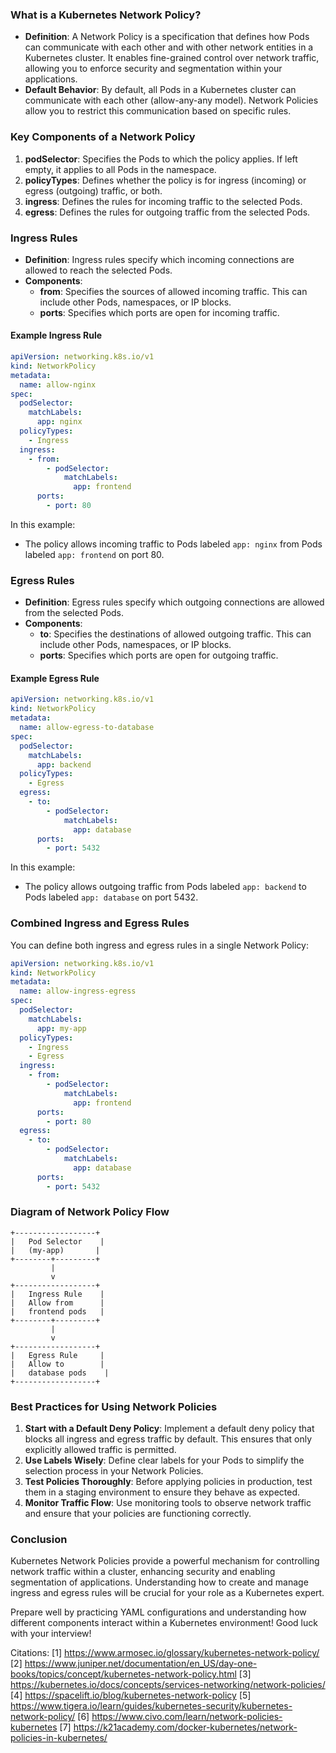 ### What is a Kubernetes Network Policy?

- **Definition**: A Network Policy is a specification that defines how Pods can communicate with each other and with other network entities in a Kubernetes cluster. It enables fine-grained control over network traffic, allowing you to enforce security and segmentation within your applications.
- **Default Behavior**: By default, all Pods in a Kubernetes cluster can communicate with each other (allow-any-any model). Network Policies allow you to restrict this communication based on specific rules.

### Key Components of a Network Policy

1. **podSelector**: Specifies the Pods to which the policy applies. If left empty, it applies to all Pods in the namespace.
2. **policyTypes**: Defines whether the policy is for ingress (incoming) or egress (outgoing) traffic, or both.
3. **ingress**: Defines the rules for incoming traffic to the selected Pods.
4. **egress**: Defines the rules for outgoing traffic from the selected Pods.

### Ingress Rules

- **Definition**: Ingress rules specify which incoming connections are allowed to reach the selected Pods.
- **Components**:
  - **from**: Specifies the sources of allowed incoming traffic. This can include other Pods, namespaces, or IP blocks.
  - **ports**: Specifies which ports are open for incoming traffic.

#### Example Ingress Rule

```yaml
apiVersion: networking.k8s.io/v1
kind: NetworkPolicy
metadata:
  name: allow-nginx
spec:
  podSelector:
    matchLabels:
      app: nginx
  policyTypes:
    - Ingress
  ingress:
    - from:
        - podSelector:
            matchLabels:
              app: frontend
      ports:
        - port: 80
```

In this example:
- The policy allows incoming traffic to Pods labeled `app: nginx` from Pods labeled `app: frontend` on port 80.

### Egress Rules

- **Definition**: Egress rules specify which outgoing connections are allowed from the selected Pods.
- **Components**:
  - **to**: Specifies the destinations of allowed outgoing traffic. This can include other Pods, namespaces, or IP blocks.
  - **ports**: Specifies which ports are open for outgoing traffic.

#### Example Egress Rule

```yaml
apiVersion: networking.k8s.io/v1
kind: NetworkPolicy
metadata:
  name: allow-egress-to-database
spec:
  podSelector:
    matchLabels:
      app: backend
  policyTypes:
    - Egress
  egress:
    - to:
        - podSelector:
            matchLabels:
              app: database
      ports:
        - port: 5432
```

In this example:
- The policy allows outgoing traffic from Pods labeled `app: backend` to Pods labeled `app: database` on port 5432.

### Combined Ingress and Egress Rules

You can define both ingress and egress rules in a single Network Policy:

```yaml
apiVersion: networking.k8s.io/v1
kind: NetworkPolicy
metadata:
  name: allow-ingress-egress
spec:
  podSelector:
    matchLabels:
      app: my-app
  policyTypes:
    - Ingress
    - Egress
  ingress:
    - from:
        - podSelector:
            matchLabels:
              app: frontend
      ports:
        - port: 80
  egress:
    - to:
        - podSelector:
            matchLabels:
              app: database
      ports:
        - port: 5432
```

### Diagram of Network Policy Flow

```plaintext
+------------------+
|   Pod Selector    |
|   (my-app)       |
+--------+---------+
         |
         v
+------------------+
|   Ingress Rule    |
|   Allow from      |
|   frontend pods   |
+--------+---------+
         |
         v 
+------------------+
|   Egress Rule     |
|   Allow to        |
|   database pods    |
+------------------+
```

### Best Practices for Using Network Policies

1. **Start with a Default Deny Policy**: Implement a default deny policy that blocks all ingress and egress traffic by default. This ensures that only explicitly allowed traffic is permitted.
2. **Use Labels Wisely**: Define clear labels for your Pods to simplify the selection process in your Network Policies.
3. **Test Policies Thoroughly**: Before applying policies in production, test them in a staging environment to ensure they behave as expected.
4. **Monitor Traffic Flow**: Use monitoring tools to observe network traffic and ensure that your policies are functioning correctly.

### Conclusion

Kubernetes Network Policies provide a powerful mechanism for controlling network traffic within a cluster, enhancing security and enabling segmentation of applications. Understanding how to create and manage ingress and egress rules will be crucial for your role as a Kubernetes expert.

Prepare well by practicing YAML configurations and understanding how different components interact within a Kubernetes environment! Good luck with your interview!

Citations:
[1] https://www.armosec.io/glossary/kubernetes-network-policy/
[2] https://www.juniper.net/documentation/en_US/day-one-books/topics/concept/kubernetes-network-policy.html
[3] https://kubernetes.io/docs/concepts/services-networking/network-policies/
[4] https://spacelift.io/blog/kubernetes-network-policy
[5] https://www.tigera.io/learn/guides/kubernetes-security/kubernetes-network-policy/
[6] https://www.civo.com/learn/network-policies-kubernetes
[7] https://k21academy.com/docker-kubernetes/network-policies-in-kubernetes/
